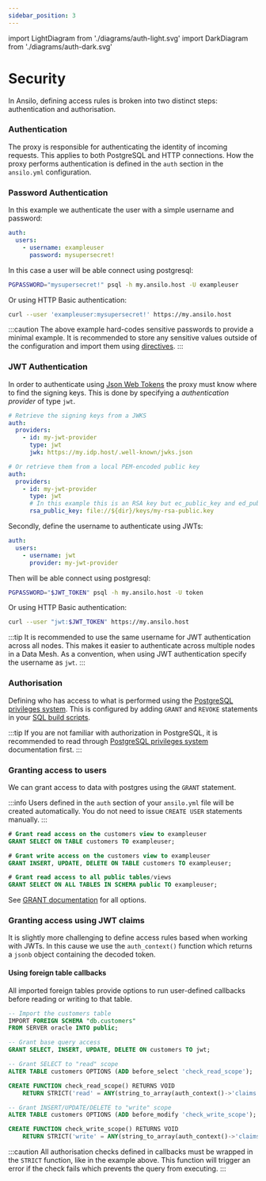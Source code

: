 ```yaml
---
sidebar_position: 3
---
```


import LightDiagram from './diagrams/auth-light.svg'
import DarkDiagram from './diagrams/auth-dark.svg'

# Security

In Ansilo, defining access rules is broken into two distinct steps: authentication and authorisation.

<center>
    <DarkDiagram width="100%" height="auto" className="dark-only" />
    <LightDiagram width="100%" height="auto" className="light-only" />
</center>

### Authentication

The proxy is responsible for authenticating the identity of incoming requests.
This applies to both PostgreSQL and HTTP connections.
How the proxy performs authentication is defined in the `auth` section in the `ansilo.yml` configuration.

### Password Authentication

In this example we authenticate the user with a simple username and password:

```yaml
auth:
  users:
    - username: exampleuser
      password: mysupersecret!
```

In this case a user will be able connect using postgresql:

```bash
PGPASSWORD="mysupersecret!" psql -h my.ansilo.host -U exampleuser
```

Or using HTTP Basic authentication:

```bash
curl --user 'exampleuser:mysupersecret!' https://my.ansilo.host
```

:::caution
The above example hard-codes sensitive passwords to provide a minimal example.
It is recommended to store any sensitive values outside of the configuration and import
them using [directives](/fundamentals/configuration/#directives).
:::

### JWT Authentication

In order to authenticate using [Json Web Tokens](https://jwt.io) the proxy must know where to find the signing keys.
This is done by specifying a _authentication provider_ of type `jwt`.

```yaml
# Retrieve the signing keys from a JWKS
auth:
  providers:
    - id: my-jwt-provider
      type: jwt
      jwk: https://my.idp.host/.well-known/jwks.json

# Or retrieve them from a local PEM-encoded public key
auth:
  providers:
    - id: my-jwt-provider
      type: jwt
      # In this example this is an RSA key but ec_public_key and ed_public_key are also supported
      rsa_public_key: file://${dir}/keys/my-rsa-public.key
```

Secondly, define the username to authenticate using JWTs:

```yaml
auth:
  users:
    - username: jwt
      provider: my-jwt-provider
```

Then will be able connect using postgresql:

```bash
PGPASSWORD="$JWT_TOKEN" psql -h my.ansilo.host -U token
```

Or using HTTP Basic authentication:

```bash
curl --user "jwt:$JWT_TOKEN" https://my.ansilo.host
```

:::tip
It is recommended to use the same username for JWT authentication across all nodes.
This makes it easier to authenticate across multiple nodes in a Data Mesh.
As a convention, when using JWT authentication specify the username as `jwt`.
:::

### Authorisation

Defining who has access to what is performed using the [PostgreSQL privileges system](https://www.postgresql.org/current/ddl-priv.html).
This is configured by adding `GRANT` and `REVOKE` statements in your [SQL build scripts](/fundamentals/configuration/#postgres-configuration).
 
:::tip
If you are not familiar with authorization in PostgreSQL, it is recommended to read through 
[PostgreSQL privileges system](https://www.postgresql.org/current/ddl-priv.html) documentation first.
:::

### Granting access to users

We can grant access to data with postgres using the `GRANT` statement.

:::info
Users defined in the `auth` section of your `ansilo.yml` file will be created automatically.
You do not need to issue `CREATE USER` statements manually.
:::

```sql
# Grant read access on the customers view to exampleuser
GRANT SELECT ON TABLE customers TO exampleuser;

# Grant write access on the customers view to exampleuser
GRANT INSERT, UPDATE, DELETE ON TABLE customers TO exampleuser;

# Grant read access to all public tables/views
GRANT SELECT ON ALL TABLES IN SCHEMA public TO exampleuser;
```

See [GRANT documentation](https://www.postgresql.org/current/sql-grant.html) for all options.

### Granting access using JWT claims

It is slightly more challenging to define access rules based when working with JWTs.
In this cause we use the `auth_context()` function which returns a `jsonb` object containing the decoded token.

#### Using foreign table callbacks

All imported foreign tables provide options to run user-defined callbacks before reading or writing to that table.

```sql
-- Import the customers table
IMPORT FOREIGN SCHEMA "db.customers"
FROM SERVER oracle INTO public;

-- Grant base query access
GRANT SELECT, INSERT, UPDATE, DELETE ON customers TO jwt;

-- Grant SELECT to "read" scope
ALTER TABLE customers OPTIONS (ADD before_select 'check_read_scope');

CREATE FUNCTION check_read_scope() RETURNS VOID
    RETURN STRICT('read' = ANY(string_to_array(auth_context()->'claims'->'scope'->>0, ' '), 'read scope is required'));

-- Grant INSERT/UPDATE/DELETE to "write" scope
ALTER TABLE customers OPTIONS (ADD before_modify 'check_write_scope');

CREATE FUNCTION check_write_scope() RETURNS VOID
    RETURN STRICT('write' = ANY(string_to_array(auth_context()->'claims'->'scope'->>0, ' ')), 'write scope is required');
```

:::caution
All authorisation checks defined in callbacks must be wrapped in the `STRICT` function, like in the example above.
This function will trigger an error if the check fails which prevents the query from executing.
:::

       